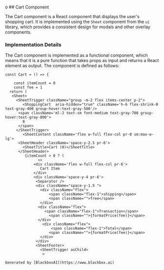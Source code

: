 o  ## Cart Component

The Cart component is a React component that displays the user's shopping cart. It is implemented using the `Sheet` component from the `ui` library, which provides a consistent design for modals and other overlay components.

### Implementation Details

The Cart component is implemented as a functional component, which means that it is a pure function that takes props as input and returns a React element as output. The component is defined as follows:

```typescriptreact
const Cart = () => {

    const itemCount = 0
    const fee = 1
  return (
   <Sheet>
     <SheetTrigger className="group -m-2 flex items-center p-2">
        <ShoppingCart  aria-hidden="true" className='h-6 flex-shrink-0 text-gray-400 group-hover:text-gray-500'/>
      <span className='ml-2 text-sm font-medium text-gray-700 group-hover:text-gray-800'>
        0
      </span>
     </SheetTrigger>
        <SheetContent className='flex w-full flex-col pr-0 sm:max-w-lg'>
      <SheetHeader className='space-y-2.5 pr-6'>
        <SheetTitle>Cart (0)</SheetTitle>
      </SheetHeader>
         {itemCount > 0 ? (
               <> 
             <div className='flex w-full flex-col pr-6'>
                Cart Item
             </div>
             <div className='space-y-4 pr-6'>
              <Separator />
              <div className="space-y-1.5 ">
                <div className="flex">
                    <span className="flex-1">shipping</span>
                    <span className="">free</span>
                </div>
               <div className="flex">
                  <span className="flex-1">Transaction</span>
                    <span className="">{formatPrice(fee)}</span>
               </div>
                 <div className="flex">
                     <span className="flex-1">Total</span>
                    <span className="">{formatPrice(fee)}</span>
                </div>
              </div>
              <SheetFooter>
                <SheetTrigger asChild>
                 <

Generated by [BlackboxAI](https://www.blackbox.ai)